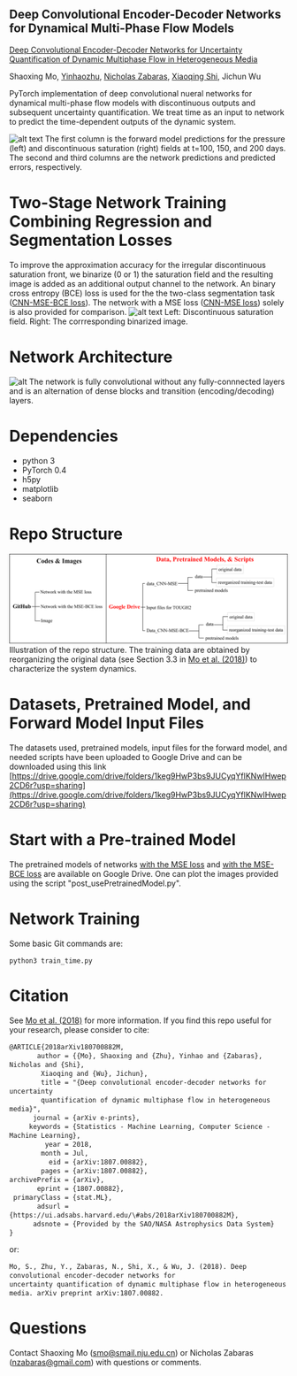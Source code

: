 ## Deep Convolutional Encoder-Decoder Networks for Dynamical Multi-Phase Flow Models
[Deep Convolutional Encoder-Decoder Networks for Uncertainty Quantification of Dynamic Multiphase Flow in Heterogeneous Media](https://arxiv.org/abs/1807.00882)

Shaoxing Mo, [Yinhaozhu](https://scholar.google.com/citations?user=SZmaVZMAAAAJ&hl=en&oi=sra), [Nicholas Zabaras](https://www.zabaras.com/), [Xiaoqing Shi](https://scholar.google.com/citations?user=MLKqgKoAAAAJ&hl=en&oi=sra), Jichun Wu

PyTorch implementation of deep convolutional nueral networks for dynamical multi-phase flow models with discontinuous outputs and subsequent uncertainty quantification. We treat time as an input to network to predict the time-dependent outputs of the dynamic system.

![alt text](https://github.com/njujinchun/dcedn-gcs/blob/master/images/N_1600_output_5_ls50_var1.png)
The first column is the forward model predictions for the pressure (left) and discontinuous saturation (right) fields at t=100, 150, and 200 days. The second and third columns are the network predictions and predicted errors, respectively.

# Two-Stage Network Training Combining Regression and Segmentation Losses
To improve the approximation accuracy for the irregular discontinuous saturation front, we binarize (0 or 1) the saturation field and the resulting image is added as an additional output channel to the network. An binary cross entropy (BCE) loss is used for the the two-class segmentation task ([CNN-MSE-BCE loss](https://github.com/njujinchun/dcedn-gcs/tree/master/CNN-MSE-BCE%20loss)). The network with a MSE loss ([CNN-MSE loss](https://github.com/njujinchun/dcedn-gcs/tree/master/CNN-MSE%20loss)) solely is also provided for comparison.
![alt text](https://github.com/njujinchun/dcedn-gcs/blob/master/images/Sg_binarized.png)
Left: Discontinuous saturation field. Right: The corrresponding binarized image.

# Network Architecture
![alt](https://github.com/njujinchun/dcedn-gcs/blob/master/images/DCEDN.png)
The network is fully convolutional without any fully-connnected layers and is an alternation of dense blocks and transition (encoding/decoding) layers.

# Dependencies
* python 3
* PyTorch 0.4
* h5py
* matplotlib
* seaborn

# Repo Structure
![alt](https://github.com/njujinchun/dcedn-gcs/blob/master/images/Repo-structure.png)
Illustration of the repo structure. The training data are obtained by reorganizing the original data (see Section 3.3 in [Mo et al. (2018)](https://arxiv.org/abs/1807.00882)) to characterize the system dynamics.

# Datasets, Pretrained Model, and Forward Model Input Files
The datasets used, pretrained models, input files for the forward model, and needed scripts have been uploaded to Google Drive and can be downloaded using this link [https://drive.google.com/drive/folders/1keg9HwP3bs9JUCyqYflKNwIHwep2CD6r?usp=sharing](https://drive.google.com/drive/folders/1keg9HwP3bs9JUCyqYflKNwIHwep2CD6r?usp=sharing)

# Start with a Pre-trained Model
The pretrained models of networks [with the MSE loss](https://drive.google.com/file/d/1VtcpywvbUzTEXr1IU7GZtewXi1UWCuz2/view?usp=sharing) and [with the MSE-BCE loss](https://drive.google.com/open?id=1-CPrGxw6fnIeXFRr1sHhbnOZffGoyWT7) are available on Google Drive. One can plot the images provided using the script "post_usePretrainedModel.py".

# Network Training
Some basic Git commands are:
```
python3 train_time.py
```
# Citation
See [Mo et al. (2018)](https://arxiv.org/abs/1807.00882) for more information. If you find this repo useful for your research, please consider to cite:
```
@ARTICLE{2018arXiv180700882M,
       author = {{Mo}, Shaoxing and {Zhu}, Yinhao and {Zabaras}, Nicholas and {Shi},
        Xiaoqing and {Wu}, Jichun},
        title = "{Deep convolutional encoder-decoder networks for uncertainty
        quantification of dynamic multiphase flow in heterogeneous media}",
      journal = {arXiv e-prints},
     keywords = {Statistics - Machine Learning, Computer Science - Machine Learning},
         year = 2018,
        month = Jul,
          eid = {arXiv:1807.00882},
        pages = {arXiv:1807.00882},
archivePrefix = {arXiv},
       eprint = {1807.00882},
 primaryClass = {stat.ML},
       adsurl = {https://ui.adsabs.harvard.edu/\#abs/2018arXiv180700882M},
      adsnote = {Provided by the SAO/NASA Astrophysics Data System}
}
```
or:
```
Mo, S., Zhu, Y., Zabaras, N., Shi, X., & Wu, J. (2018). Deep convolutional encoder-decoder networks for 
uncertainty quantification of dynamic multiphase flow in heterogeneous media. arXiv preprint arXiv:1807.00882.
```

# Questions
Contact Shaoxing Mo (smo@smail.nju.edu.cn) or Nicholas Zabaras (nzabaras@gmail.com) with questions or comments.
